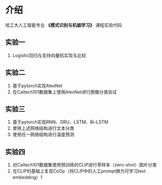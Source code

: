 # 介绍
哈工大人工智能专业 **《模式识别与机器学习》** 课程实验代码

## 实验一
1. Logistic回归与支持向量机实现与比较

## 实验二
1. 基于pytorch实现AlexNet
2. 在Caltech101数据集上使用AlexNet进行图像分类验证

## 实验三
1. 基于pytorch实现RNN、GRU、LSTM、Bi-LSTM
2. 使用上述网络结构进行文本分类
3. 使用任一网络结构进行温度预测

## 实验四
1. 对Caltech101数据集使用预训练的CLIP进行零样本（zero-shot）图片分类
2. 在CLIP的基础上复现CoOp（将CLIP中的人工prompt换为可学习text embedding）1
